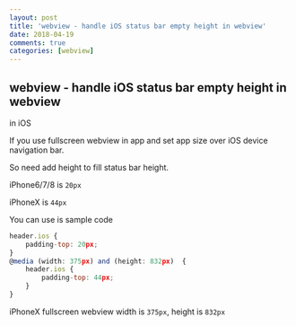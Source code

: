 ```yaml
---
layout: post
title: 'webview - handle iOS status bar empty height in webview'
date: 2018-04-19
comments: true
categories: [webview]
---
```

## webview - handle iOS status bar empty height in webview

in iOS

If you use fullscreen webview in app and set app size over iOS device navigation bar.

So need add height to fill status bar height.

iPhone6/7/8 is `20px`

iPhoneX is `44px`

You can use is sample code

```javascript
header.ios {
    padding-top: 20px;
}
@media (width: 375px) and (height: 832px)  {
    header.ios {
        padding-top: 44px;
    }
}
```

iPhoneX fullscreen webview width is `375px`, height is `832px`
